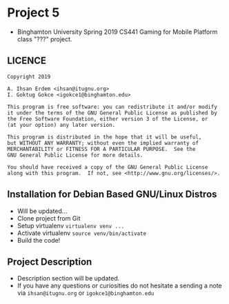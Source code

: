 # Project 5 
- Binghamton University Spring 2019 CS441 Gaming for Mobile Platform class "???" project.

## LICENCE

```
Copyright 2019

A. Ihsan Erdem <ihsan@itugnu.org>
I. Goktug Gokce <igokce1@binghamton.edu>

This program is free software: you can redistribute it and/or modify
it under the terms of the GNU General Public License as published by
the Free Software Foundation, either version 3 of the License, or
(at your option) any later version.

This program is distributed in the hope that it will be useful,
but WITHOUT ANY WARRANTY; without even the implied warranty of
MERCHANTABILITY or FITNESS FOR A PARTICULAR PURPOSE.  See the
GNU General Public License for more details.

You should have received a copy of the GNU General Public License
along with this program.  If not, see <http://www.gnu.org/licenses/>.
```

## Installation for Debian Based GNU/Linux Distros
- Will be updated...
- Clone project from Git
- Setup virtualenv <code>virtualenv venv ... </code>
- Activate virtualenv <code>source venv/bin/activate</code>
- Build the code!



## Project Description
- Description section will be updated.
- If you have any questions or curiosities do not hesitate a sending a note via `ihsan@itugnu.org` or `igokce1@binghamton.edu`
